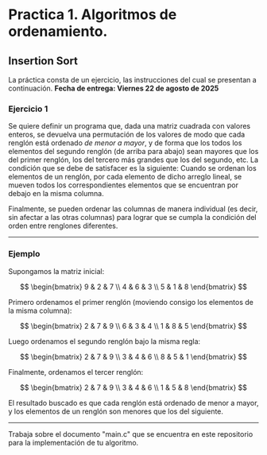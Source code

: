# Practica 1. Algoritmos de ordenamiento.
## Insertion Sort
La práctica consta de un ejercicio, las instrucciones del cual se presentan a continuación. 
**Fecha de entrega: Viernes 22 de agosto de 2025**
 
### Ejercicio 1 
Se quiere definir un programa que, dada una matriz cuadrada con valores enteros, se devuelva una permutación de los valores de modo que cada renglón está ordenado _de menor a mayor_, y de forma que los todos los elementos del segundo renglón (de arriba para abajo) sean mayores que los del primer renglón, los del tercero más grandes que los del segundo, etc. La condición que se debe de satisfacer es la siguiente: Cuando se ordenan los elementos de un renglón, por cada elemento de dicho arreglo lineal, se mueven todos los correspondientes elementos que se encuentran por debajo en la misma columna.

Finalmente, se pueden ordenar las columnas de manera individual (es decir, sin afectar a las otras columnas) para lograr que se cumpla la condición del orden entre renglones diferentes.

---

### Ejemplo

Supongamos la matriz inicial:

$$
\begin{bmatrix}
9 & 2 & 7 \\
4 & 6 & 3 \\
5 & 1 & 8
\end{bmatrix}
$$

Primero ordenamos el primer renglón (moviendo consigo los elementos de la misma columna):

$$
\begin{bmatrix}
2 & 7 & 9 \\
6 & 3 & 4 \\
1 & 8 & 5
\end{bmatrix}
$$

Luego ordenamos el segundo renglón bajo la misma regla:

$$
\begin{bmatrix}
2 & 7 & 9 \\
3 & 4 & 6 \\
8 & 5 & 1
\end{bmatrix}
$$

Finalmente, ordenamos el tercer renglón:

$$
\begin{bmatrix}
2 & 7 & 9 \\
3 & 4 & 6 \\
1 & 5 & 8
\end{bmatrix}
$$

El resultado buscado es que cada renglón está ordenado de menor a mayor, y los elementos de un renglón son menores que los del siguiente.

---
Trabaja sobre el documento "main.c" que se encuentra en este repositorio para la implementación de tu algoritmo.
